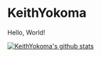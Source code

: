# KeithYokoma

Hello, World!

[![KeithYokoma's github stats](https://github-readme-stats.vercel.app/api?username=KeithYokoma)](https://github.com/anuraghazra/github-readme-stats)
